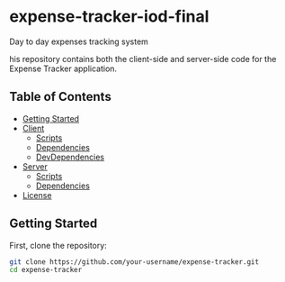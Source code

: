 # expense-tracker-iod-final
Day to day expenses tracking system

his repository contains both the client-side and server-side code for the Expense Tracker application.

## Table of Contents

- [Getting Started](#getting-started)
- [Client](#client)
  - [Scripts](#scripts-client)
  - [Dependencies](#dependencies-client)
  - [DevDependencies](#devdependencies-client)
- [Server](#server)
  - [Scripts](#scripts-server)
  - [Dependencies](#dependencies-server)
- [License](#license)

## Getting Started

First, clone the repository:

```bash
git clone https://github.com/your-username/expense-tracker.git
cd expense-tracker
